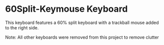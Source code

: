 # 60Split-Keymouse Keyboard
This keyboard features a 60% split keyboard with a trackball mouse added to the right side.

Note: All other keyboards were removed from this project to remove clutter